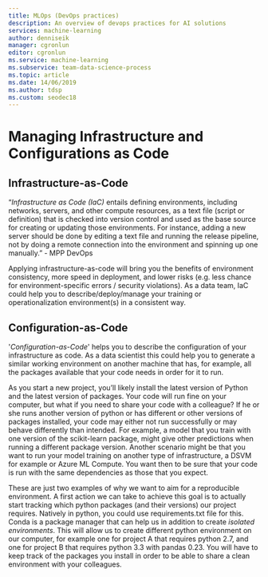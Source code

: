 ```yaml
---
title: MLOps (DevOps practices)
description: An overview of devops practices for AI solutions
services: machine-learning
author: denniseik
manager: cgronlun
editor: cgronlun
ms.service: machine-learning
ms.subservice: team-data-science-process
ms.topic: article
ms.date: 14/06/2019
ms.author: tdsp
ms.custom: seodec18
---
```

# Managing Infrastructure and Configurations as Code

## Infrastructure-as-Code
“_Infrastructure as Code (IaC)_ entails defining environments, including networks, servers, and other compute resources, as a text file (script or definition) that is checked into version control and used as the base source for creating or updating those environments. For instance, adding a new server should be done by editing a text file and running the release pipeline, not by doing a remote connection into the environment and spinning up one manually.” - MPP DevOps

Applying infrastructure-as-code will bring you the benefits of environment consistency, more speed in deployment, and lower risks (e.g. less chance for environment-specific errors / security violations). As a data team, IaC could help you to describe/deploy/manage your training or operationalization environment(s) in a consistent way.

## Configuration-as-Code
'_Configuration-as-Code_' helps you to describe the configuration of your infrastructure as code. As a data scientist this could help you to generate a similar working environment on another machine that has, for example, all the packages available that your code needs in order for it to run.

As you start a new project, you’ll likely install the latest version of Python and the latest version of packages. Your code will run fine on your computer, but what if you need to share your code with a colleague? If he or she runs another version of python or has different or other versions of packages installed, your code may either not run successfully or may behave differently than intended. For example, a model that you train with one version of the scikit-learn package, might give other predictions when running a different package version. Another scenario might be that you want to run your model training on another type of infrastructure, a DSVM for example or Azure ML Compute. You want then to be sure that your code is run with the same dependencies as those that you expect.

These are just two examples of why we want to aim for a reproducible environment. A first action we can take to achieve this goal is to actually start tracking which python packages (and their versions) our project requires. Natively in python, you could use requirements.txt file for this. Conda is a package manager that can help us in addition to create _isolated environments_. This will allow us to create different python environment on our computer, for example one for project A that requires python 2.7, and one for project B that requires python 3.3 with pandas 0.23. You will have to keep track of the packages you install in order to be able to share a clean environment with your colleagues.
